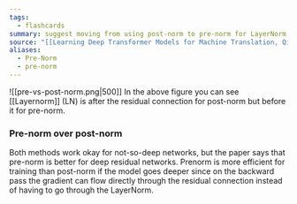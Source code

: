 ```yaml
---
tags:
  - flashcards
summary: suggest moving from using post-norm to pre-norm for LayerNorm
source: "[[Learning Deep Transformer Models for Machine Translation, Qiang Wang et al., 2019.pdf]]"
aliases:
  - Pre-Norm
  - pre-norm
---
```


![[pre-vs-post-norm.png|500]]
In the above figure you can see [[Layernorm]] (LN) is after the residual connection for post-norm but before it for pre-norm.
### Pre-norm over post-norm
Both methods work okay for not-so-deep networks, but the paper says that pre-norm is better for deep residual networks. Prenorm is more efficient for training than post-norm if the model goes deeper since on the backward pass the gradient can flow directly through the residual connection instead of having to go through the LayerNorm.